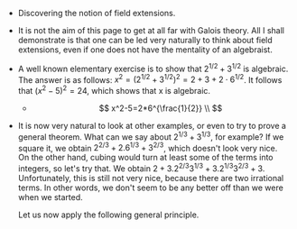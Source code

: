 - Discovering the notion of field extensions.
- It is not the aim of this page to get at all far with Galois theory. All I shall demonstrate is that one can be led very naturally to think about field extensions, even if one does not have the mentality of an algebraist.
- A well known elementary exercise is to show that $2^{1 / 2}+3^{1 / 2}$ is algebraic. The answer is as follows: $x^2=\left(2^{1 / 2}+3^{1 / 2}\right)^2=2+3+2 \cdot 6^{1 / 2}$. It follows that $\left(x^2-5\right)^2=24$, which shows that x is algebraic.
	- $$
	  x^2-5=2*6^{\frac{1}{2}} \\
	  $$
- It is now very natural to look at other examples, or even to try to prove a general theorem. What can we say about $2^{1 / 3}+3^{1 / 3}$, for example? If we square it, we obtain $2^{2 / 3}+2.6^{1 / 3}+3^{2 / 3}$, which doesn't look very nice. On the other hand, cubing would turn at least some of the terms into integers, so let's try that. We obtain $2+3.2^{2 / 3} 3^{1 / 3}+3.2^{1 / 3} 3^{2 / 3}+3$. Unfortunately, this is still not very nice, because there are two irrational terms. In other words, we don't seem to be any better off than we were when we started.
    
    Let us now apply the following general principle.